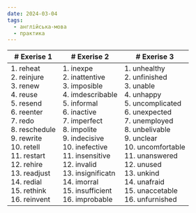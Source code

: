```yaml
---
date: 2024-03-04
tags:
  - англійська-мова
  - практика
---
```

| # Exerise 1                                                                                                                                                                                                                   | # Exerise 2                                                                                                                                                                                                                                                                 | # Exerise 3                                                                                                                                                                                                                                                             |
| ----------------------------------------------------------------------------------------------------------------------------------------------------------------------------------------------------------------------------- | --------------------------------------------------------------------------------------------------------------------------------------------------------------------------------------------------------------------------------------------------------------------------- | ----------------------------------------------------------------------------------------------------------------------------------------------------------------------------------------------------------------------------------------------------------------------- |
| 1. reheat<br>2. reinjure<br>3. renew<br>4. reuse<br>5. resend<br>6. reenter<br>7. redo<br>8. reschedule<br>9. rewrite<br>10. retell<br>11. restart<br>12. rehire<br>13. readjust<br>14. redial<br>15. rethink<br>16. reinvent | 1. inexpe<br>2. inattentive<br>3. imposible<br>4. imdescribable<br>5. informal<br>6. inactive<br>7. imperfect<br>8. impolite<br>9. indecisive<br>10. inefective<br>11. insensitive<br>12. invalid<br>13. insignificatn<br>14. imorral<br>15. insufficient<br>16. improbable | 1. unhealthy<br>2. unfinished<br>3. unable<br>4. unhappy<br>5. uncomplicated<br>6. unexpected<br>7. unemployed<br>8. unbelivable<br>9. unclear<br>10. uncomfortable<br>11. unanswered<br>12. unused<br>13. unkind<br>14. unafraid<br>15. unaccetable<br>16. unfurnished |
